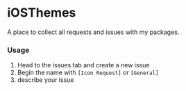 # iOSThemes
A place to collect all requests and issues with my packages.


### Usage

1. Head to the issues tab and create a new issue
2. Begin the name with `[Icon Request]` or `[General]`
3. describe your issue
